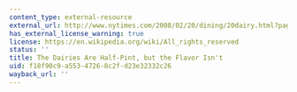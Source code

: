 ```yaml
---
content_type: external-resource
external_url: http://www.nytimes.com/2008/02/20/dining/20dairy.html?pagewanted=print
has_external_license_warning: true
license: https://en.wikipedia.org/wiki/All_rights_reserved
status: ''
title: The Dairies Are Half-Pint, but the Flavor Isn't
uid: f18f90c9-a553-4726-8c2f-d23e32332c26
wayback_url: ''
---
```

